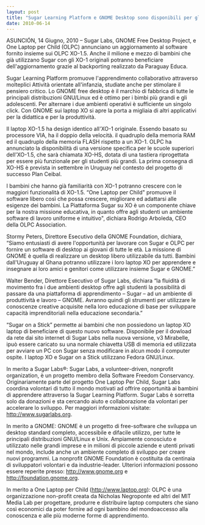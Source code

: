 ```yaml
---
layout: post
title: "Sugar Learning Platform e GNOME Desktop sono disponibili per gli XO-1.5 di One Laptop per Child; Compatibili anche per i nuovi XO-HS High School Edition"
date: 2010-06-14
---
```



ASUNCIÓN, 14 Giugno, 2010 – Sugar Labs, GNOME Free Desktop Project, e One
Laptop per Child (OLPC) annunciano un aggiornamento al software fornito
insieme sui OLPC XO-1.5. Anche il milione e mezzo di bambini che già
utilizzano Sugar con gli XO-1 originali potranno beneficiare
dell'aggiornamento grazie al backporting realizzato da Paraguay Educa.

Sugar Learning Platform promuove l'apprendimento collaborativo attraverso
molteplici Attività orientate all'infanzia, studiate anche per stimolare il
pensiero critico. Lo GNOME free desktop è il marchio di fabbrica di tutte le
principali distribuzioni GNU/Linux ed è ottimo per i bimbi più grandi e gli
adolescenti. Per alternare i due ambienti operativi è sufficiente un singolo
click. Con GNOME sui laptop XO si apre la porta a migliaia di altri
applicativi per la didattica e per la produttività.

Il laptop XO-1.5 ha design identico all'XO-1 originale. Essendo basato su
processore VIA, ha il doppio della velocità. il quadruplo della memoria RAM ed
il quadruplo della memoria FLASH rispetto a un XO-1. OLPC ha annunciato la
disponibilità di una versione specifica per le scuole superiori dell'XO-1.5,
che sarà chiamata XO-HS, dotata di una tastiera riprogettata per essere più
funzionale per gli studenti più grandi. La prima consegna di XO-HS è prevista
in settembre in Uruguay nel contesto del progetto di successo Plan Ceibal.

I bambini che hanno già familiarità con XO-1 potranno crescere con le maggiori
funzionalità di XO-1.5. “One Laptop per Child" promuove il software libero
così che possa crescere, migliorare ed adattarsi alle esigenze dei bambini. La
Piattaforma Sugar su XO è un componente chiave per la nostra missione
educativa, in quanto offre agli studenti un ambiente software di lavoro
uniforme e intuitivo", dichiara Rodrigo Arboleda, CEO della OLPC Association.

Stormy Peters, Direttore Esecutivo della GNOME Foundation, dichiara, “Siamo
entusiasti di avere l'opportunità per lavorare con Sugar e OLPC per fornire un
software di desktop ai giovani di tutte le età. La missione di GNOME è quella
di realizzare un desktop libero utilizzabile da tutti. Bambini dall'Uruguay al
Ghana potranno utilizzare i loro laptop XO per apprendere e insegnare ai loro
amici e genitori come utilizzare insieme Sugar e GNOME.”

Walter Bender, Direttore Esecutivo of Sugar Labs, dichiara “la fluidità di
movimento fra i due ambienti desktop offre agli studenti la possibilità di
passare da una piattaforma di apprendimento – Sugar – ad un ambiente di
produttività e lavoro – GNOME. Avranno quindi gli strumenti per utilizzare le
conoscenze creative acquisite nella loro educazione di base per sviluppare
capacità imprenditoriali nella educazione secondaria.”

“Sugar on a Stick” permette ai bambini che non possiedono un laptop XO laptop
di beneficiare di questo nuovo software. Disponibile per il dowload da rete
dai sito internet di Sugar Labs nella nuova versione, v3 Mirabelle, ipuò
essere caricato su una normale chiavetta USB di memoria ed utilizzata per
avviare un PC con Sugar senza modificare in alcun modo il computer ospite. I
laptop XO e Sugar on a Stick utilizzano Fedora GNU/Linux.

In merito a Sugar Labs®: Sugar Labs, a volunteer-driven, nonprofit
organization, è un progetto membro della Software Freedom Conservancy.
Originariamente parte del progetto One Laptop Per Child, Sugar Labs coordina
volontari di tutto il mondo motivati ad offrire opportunità ai bambini di
apprendere attraverso la Sugar Learning Platform. Sugar Labs è sorretta solo
da donazioni e sta cercando aiuto e collaborazione da volontari per accelerare
lo sviluppo. Per maggiori informazioni visitate: <http://www.sugarlabs.org>.

In merito a GNOME: GNOME è un progetto di free-software che sviluppa un
desktop standard completo, accessibile e difacile utilizzo, per tutte le
principali distribuzioni GNU/Linux e Unix. Ampiamente conosciuto e utilizzato
nelle grandi imprese e in milioni di piccole aziende e utenti privati nel
mondo, include anche un ambiente completo di sviluppo per creare nuovi
programmi. La nonprofit GNOME Foundation è costituita da centinaia di
sviluppatori volontari e da industrie-leader. Ulteriori informazioni possono
essere reperite presso: <http://www.gnome.org> e
<http://foundation.gnome.org>.

In merito a One Laptop per Child (<http://www.laptop.org>): OLPC è una
organizzazione non-profit creata da Nicholas Negroponte ed altri del MIT Media
Lab per progettare, produrre e distribuire laptop computers che siano così
economici da poter fornire ad ogni bambino del mondoaccesso alla conoscenza e
alle più moderne forme di apprendimento.

